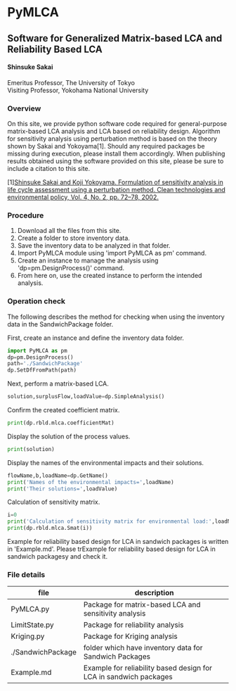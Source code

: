# PyMLCA
## Software for Generalized Matrix-based LCA and Reliability Based LCA
#### Shinsuke Sakai   
 Emeritus Professor, The University of Tokyo   
 Visiting Professor, Yokohama National University

 ### Overview
On this site, we provide python software code required for general-purpose matrix-based LCA analysis and LCA based on reliability design. Algorithm for sensitivity analysis using perturbation method is based on the theory shown by Sakai and Yokoyama[1]. 
Should any required packages be missing during execution, please install them accordingly. When publishing results obtained using the software provided on this site, please be sure to include a citation to this site.

[1][Shinsuke Sakai and Koji Yokoyama. Formulation of sensitivity analysis in life cycle assessment using a
perturbation method. Clean technologies and environmental policy, Vol. 4, No. 2, pp. 72–78, 2002.](https://link.springer.com/article/10.1007/s10098-002-0150-2) 

### Procedure
1. Download all the files from this site.
1. Create a folder to store inventory data.
1. Save the inventory data to be analyzed in that folder.
1. Import PyMLCA module using 'import PyMLCA as pm' command.
1. Create an instance to manage the analysis using 'dp=pm.DesignProcess()' command.
1. From here on, use the created instance to perform the intended analysis.

### Operation check
The following describes the method for checking when using the inventory data in the SandwichPackage folder.

First, create an instance and define the inventory data folder.
```python
import PyMLCA as pm
dp=pm.DesignProcess()
path='./SandwichPackage'
dp.SetDfFromPath(path)
```
Next, perform a matrix-based LCA.
```python
solution,surplusFlow,loadValue=dp.SimpleAnalysis()
```
Confirm the created coefficient matrix.
```python
print(dp.rbld.mlca.coefficientMat)
```
Display the solution of the process values.
```python
print(solution)
```
Display the names of the environmental impacts and their solutions.
```python
flowName,b,loadName=dp.GetName()
print('Names of the environmental impacts=',loadName)
print('Their solutions=',loadValue)
```
Calculation of sensitivity matrix.
```python
i=0
print('Calculation of sensitivity matrix for environmental load:',loadName[i])
print(dp.rbld.mlca.Smat(i))
```
Example for reliability based design for LCA in sandwich packages is written in 'Example.md'. Please trExample for reliability based design for LCA in sandwich packagesy and check it.

### File details
|file |description |
|-----------|-----------|
| PyMLCA.py   | Package for matrix-based LCA and sensitivity analysis  |
| LimitState.py | Package for reliability analysis|
| Kriging.py| Package for Kriging analysis|
|./SandwichPackage | folder which have inventory data for Sandwich Packages|
| Example.md| Example for reliability based design for LCA in sandwich packages|






